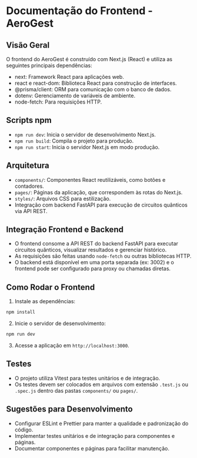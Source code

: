 # Documentação do Frontend - AeroGest

## Visão Geral

O frontend do AeroGest é construído com Next.js (React) e utiliza as seguintes principais dependências:

- next: Framework React para aplicações web.
- react e react-dom: Biblioteca React para construção de interfaces.
- @prisma/client: ORM para comunicação com o banco de dados.
- dotenv: Gerenciamento de variáveis de ambiente.
- node-fetch: Para requisições HTTP.

## Scripts npm

- `npm run dev`: Inicia o servidor de desenvolvimento Next.js.
- `npm run build`: Compila o projeto para produção.
- `npm run start`: Inicia o servidor Next.js em modo produção.

## Arquitetura

- `components/`: Componentes React reutilizáveis, como botões e contadores.
- `pages/`: Páginas da aplicação, que correspondem às rotas do Next.js.
- `styles/`: Arquivos CSS para estilização.
- Integração com backend FastAPI para execução de circuitos quânticos via API REST.

## Integração Frontend e Backend

- O frontend consome a API REST do backend FastAPI para executar circuitos quânticos, visualizar resultados e gerenciar histórico.
- As requisições são feitas usando `node-fetch` ou outras bibliotecas HTTP.
- O backend está disponível em uma porta separada (ex: 3002) e o frontend pode ser configurado para proxy ou chamadas diretas.

## Como Rodar o Frontend

1. Instale as dependências:

```bash
npm install
```

2. Inicie o servidor de desenvolvimento:

```bash
npm run dev
```

3. Acesse a aplicação em `http://localhost:3000`.

## Testes

- O projeto utiliza Vitest para testes unitários e de integração.
- Os testes devem ser colocados em arquivos com extensão `.test.js` ou `.spec.js` dentro das pastas `components/` ou `pages/`.

## Sugestões para Desenvolvimento

- Configurar ESLint e Prettier para manter a qualidade e padronização do código.
- Implementar testes unitários e de integração para componentes e páginas.
- Documentar componentes e páginas para facilitar manutenção.
